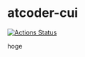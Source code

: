 # atcoder-cui

[![Actions Status](https://github.com/Atnuhs/atcoder-cui/workflows/verify/badge.svg)](https://github.com/Atnuhs/atcoder-cui/actions)

hoge
